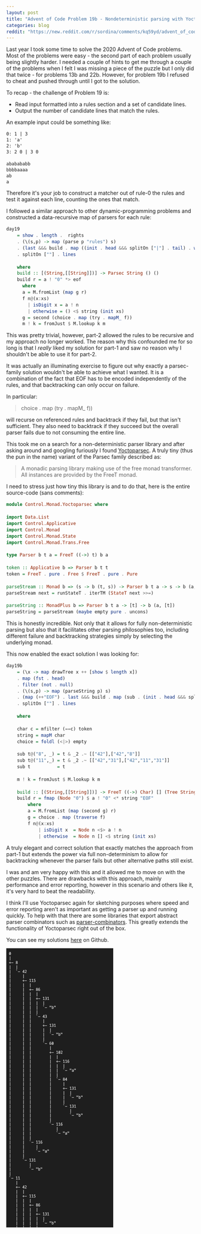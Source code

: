 ```yaml
---
layout: post
title: "Advent of Code Problem 19b - Nondeterministic parsing with Yoctoparsec"
categories: blog
reddit: "https://new.reddit.com/r/sordina/comments/kq59yd/advent_of_code_problem_19b_nondeterministic/"
---
```


Last year I took some time to solve the 2020 Advent of Code problems. Most of
the problems were easy - the second part of each problem usually being slightly
harder. I needed a couple of hints to get me through a couple of the problems
when I felt I was missing a piece of the puzzle but I only did that twice - for
problems 13b and 22b. However, for problem 19b I refused to cheat and pushed
through until I got to the solution.

<!--more-->

To recap - the challenge of Problem 19 is:

* Read input formatted into a rules section and a set of candidate lines.
* Output the number of candidate lines that match the rules.

An example input could be something like:

```
0: 1 | 3
1: 'a'
2: 'b'
3: 2 0 | 3 0

ababababb
bbbbaaaa
ab
a
```

Therefore it's your job to construct a matcher out of rule-0 the rules and test
it against each line, counting the ones that match.

I followed a similar approach to other dynamic-programming problems and constructed
a data-recursive map of parsers for each rule:

```haskell
day19
    = show . length .  rights
    . (\(s,p) -> map (parse p "rules") s)
    . (last &&& build . map ((init . head &&& splitOn ["|"] . tail) . words) .  head)
    . splitOn [""] . lines

    where
    build :: [(String,[[String]])] -> Parsec String () ()
    build r = a ! "0" *> eof
      where
      a = M.fromList (map g r)
      f n@(x:xs)
        | isDigit x = a ! n
        | otherwise = () <$ string (init xs)
      g = second (choice . map (try . mapM_ f))
      m ! k = fromJust $ M.lookup k m
```

This was pretty trivial, however, part-2 allowed the rules to be recursive and
my approach no longer worked. The reason why this confounded me for so long
is that I *really* liked my solution for part-1 and saw no reason why I shouldn't be
able to use it for part-2.

It was actually an illuminating exercise to figure out why exactly a parsec-family
solution wouldn't be able to achieve what I wanted. It is a combination of
the fact that EOF has to be encoded independently of the rules, and that backtracking
can only occur on failure.

In particular:

> choice . map (try . mapM_ f))

will recurse on referenced rules and backtrack if they fail, but that isn't sufficient.
They also need to backtrack if they succeed but the overall parser fails due to not
consuming the entire line.

This took me on a search for a non-deterministic parser library and after asking around
and googling furiously I found [Yoctoparsec](https://hackage.haskell.org/package/yoctoparsec).
A truly tiny (thus the pun in the name) variant of the Parsec family described as:

> A monadic parsing library making use of the free monad transformer. All instances are provided by the FreeT monad.

I need to stress just how tiny this library is and to do that, here is the entire source-code (sans comments):

```haskell
module Control.Monad.Yoctoparsec where

import Data.List
import Control.Applicative
import Control.Monad
import Control.Monad.State
import Control.Monad.Trans.Free

type Parser b t a = FreeT ((->) t) b a

token :: Applicative b => Parser b t t
token = FreeT . pure . Free $ FreeT . pure . Pure

parseStream :: Monad b => (s -> b (t, s)) -> Parser b t a -> s -> b (a, s)
parseStream next = runStateT . iterTM (StateT next >>=)

parseString :: MonadPlus b => Parser b t a -> [t] -> b (a, [t])
parseString = parseStream (maybe empty pure . uncons)
```

This is honestly incredible. Not only that it allows for fully non-deterministic parsing
but also that it facilitates other parsing philosophies too, including different failure
and backtracking strategies simply by selecting the underlying monad.

This now enabled the exact solution I was looking for:

```haskell
day19b
    = (\x -> map drawTree x ++ [show $ length x])
    . map (fst . head)
    . filter (not . null)
    . (\(s,p) -> map (parseString p) s)
    . (map (++"EOF") . last &&& build . map (sub . (init . head &&& splitOn ["|"] . tail) . words) .  head)
    . splitOn [""] . lines

    where

    char c = mfilter (==c) token
    string = mapM char
    choice = foldl (<|>) empty

    sub t@("8", _) = t & _2 .~ [["42"],["42","8"]]
    sub t@("11",_) = t & _2 .~ [["42","31"],["42","11","31"]]
    sub t          = t

    m ! k = fromJust $ M.lookup k m

    build :: [(String,[[String]])] -> FreeT ((->) Char) [] (Tree String)
    build r = fmap (Node "0") $ a ! "0" <* string "EOF"
        where
        a = M.fromList (map (second g) r)
        g = choice . map (traverse f)
        f n@(x:xs)
            | isDigit x  = Node n <$> a ! n
            | otherwise  = Node n [] <$ string (init xs)
```

A truly elegant and correct solution that exactly matches the approach from part-1
but extends the power via full non-determinism to allow for backtracking whenever
the parser fails but other alternative paths still exist.

I was and am very happy with this and it allowed me to move on with the other
puzzles. There are drawbacks with this approach, mainly performance and error reporting,
however in this scenario and others like it, it's very hard to beat the readability.

I think I'll use Yoctoparsec again for sketching purposes where speed and error reporting
aren't as important as getting a parser up and running quickly. To help with that there
are some libraries that export abstract parser combinators such as
[parser-combinators](https://hackage.haskell.org/package/parser-combinators). This greatly
extends the functionality of Yoctoparsec right out of the box.


You can see my solutions [here](https://github.com/sordina/advent2020#advent-of-code-2020-solutions) on Github.

<img src="/images/19b/tree.png" class="image" />

